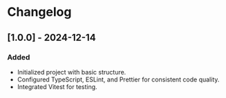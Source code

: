 # Changelog

## [1.0.0] - 2024-12-14

### Added
- Initialized project with basic structure.
- Configured TypeScript, ESLint, and Prettier for consistent code quality.
- Integrated Vitest for testing.